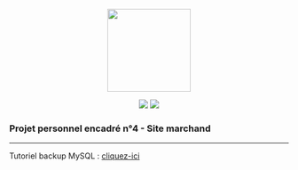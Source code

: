 <p align="center">  
<img src="https://image.flaticon.com/icons/svg/609/609752.svg" width="150">  
</p>  
  
<p align="center">  
<img src="https://img.shields.io/github/repo-size/pawel956/ppe4">  
<img src="https://img.shields.io/badge/project-symfony-red">  
</p>  
  
###  Projet personnel encadré n°4 - Site marchand  
---  
  
Tutoriel backup MySQL : [cliquez-ici](https://docs.google.com/document/d/1tzhibgupmeaaQcs3E0JJ5omxcgyW7UdgyJrN6BjOAMs/edit?usp=sharing)
